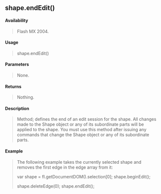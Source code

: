 ## shape.endEdit()

#### Availability

> Flash MX 2004.

#### Usage

> shape.endEdit()

#### Parameters

> None.

#### Returns

> Nothing.

#### Description

> Method; defines the end of an edit session for the shape. All changes made to the Shape object or any of its subordinate parts will be applied to the shape. You must use this method after issuing any commands that change the Shape object or any of its subordinate parts.

#### Example

> The following example takes the currently selected shape and removes the first edge in the edge array from it:
>
> var shape = fl.getDocumentDOM().selection\[0\]; shape.beginEdit();
>
> shape.deleteEdge(0); shape.endEdit();

